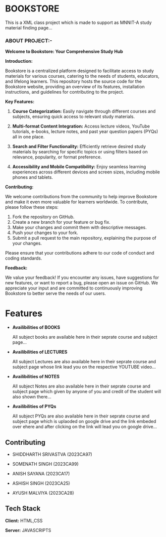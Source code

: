 

# BOOKSTORE
This is a XML class project which is made to support as MNNIT-A study material finding page...


### ABOUT PROJECT:-
**Welcome to Bookstore: Your Comprehensive Study Hub**

**Introduction:**

Bookstore is a centralized platform designed to facilitate access to study materials for various courses, catering to the needs of students, educators, and lifelong learners. This repository hosts the source code for the Bookstore website, providing an overview of its features, installation instructions, and guidelines for contributing to the project.

**Key Features:**

1. **Course Categorization:** Easily navigate through different courses and subjects, ensuring quick access to relevant study materials.

2. **Multi-format Content Integration:** Access lecture videos, YouTube tutorials, e-books, lecture notes, and past year question papers (PYQs) all in one place.

3. **Search and Filter Functionality:** Efficiently retrieve desired study materials by searching for specific topics or using filters based on relevance, popularity, or format preference.

7. **Accessibility and Mobile Compatibility:** Enjoy seamless learning experiences across different devices and screen sizes, including mobile phones and tablets.

**Contributing:**

We welcome contributions from the community to help improve Bookstore and make it even more valuable for learners worldwide. To contribute, please follow these steps:

1. Fork the repository on GitHub.
2. Create a new branch for your feature or bug fix.
3. Make your changes and commit them with descriptive messages.
4. Push your changes to your fork.
5. Submit a pull request to the main repository, explaining the purpose of your changes.

Please ensure that your contributions adhere to our code of conduct and coding standards.

**Feedback:**

We value your feedback! If you encounter any issues, have suggestions for new features, or want to report a bug, please open an issue on GitHub. We appreciate your input and are committed to continuously improving Bookstore to better serve the needs of our users.


# Features

-  **Availibilities of BOOKS**

    All subject books are available here in their seprate course and subject page... 

-  **Availibilities of LECTURES**

    All subject Lectures are also available here in their seprate course and subject page whose link lead you on the respective YOUTUBE video... 

-  **Availibilities of NOTES**

    All subject Notes are also available here in their seprate course and subject page which given by anyone of you and credit of the student will also shown there...

-  **Availibilities of PYQs**

    All subject PYQs are also available here in their seprate course and subject page which is uplaoded on google drive and the link embeded over ehere and after clicking on the link will lead you on google drive...


## Contributing

- SHIDDHARTH SRIVASTVA (2023CA97)

- SOMENATH SINGH (2023CA99)

- ANISH SAYANA (2023CA17) 

- ASHISH SINGH (2023CA25)

- AYUSH MALVIYA (2023CA28)

## Tech Stack

**Client:** HTML,CSS

**Server:** JAVASCRIPTS



